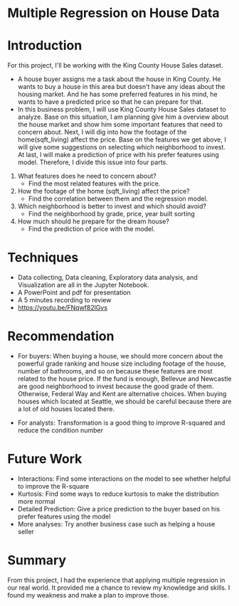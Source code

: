 # Multiple Regression on House Data
# Introduction
For this project, I'll be working with the King County House Sales dataset.
* A house buyer assigns me a task about the house in King County. He wants to buy a house in this area but doesn't have any ideas about the housing market. And he has some preferred features in his mind, he wants to have a predicted price so that he can prepare for that.
* In this business problem, I will use King County House Sales dataset to analyze. Base on this situation, I am planning give him a overview about the house market and show him some important features that need to concern about. Next, I will dig into how the footage of the home(sqft_living) affect the price. Base on the features we get above, I will give some suggestions on selecting which neighborhood to invest. At last, I will make a prediction of price with his prefer features using model. Therefore, I divide this issue into four parts.
1. What features does he need to concern about?
    * Find the most related features with the price. 
2. How the footage of the home (sqft_living) affect the price?
    * Find the correlation between them and the regression model.
4. Which neighborhood is better to invest and which should avoid?
    * Find the neighborhood by grade, price, year built sorting
3. How much should he prepare for the dream house?
    * Find the prediction of price with the model.

# Techniques
* Data collecting, Data cleaning, Exploratory data analysis, and Visualization are all in the Jupyter Notebook.
* A PowerPoint and pdf for presentation
* A 5 minutes recording to review
* https://youtu.be/FNqwf82lGvs

# Recommendation
* For buyers: When buying a house, we should more concern about the powerful grade ranking and house size including footage of the house, number of bathrooms, and so on because these features are most related to the house price. If the fund is enough, Bellevue and Newcastle are good neighborhood to invest because the good grade of them. Otherwise, Federal Way and Kent are alternative choices. When buying houses which located at Seattle, we should be careful because there are a lot of old houses located there.

* For analysts: Transformation is a good thing to improve R-squared and reduce the condition number

# Future Work
* Interactions: Find some interactions on the model to see whether helpful to improve the R-square
* Kurtosis: Find some ways to reduce kurtosis to make the distribution more normal
* Detailed Prediction: Give a price prediction to the buyer based on his prefer features using the model
* More analyses: Try another business case such as helping a house seller
 
# Summary
From this project, I had the experience that applying multiple regression in our real world. It provided me a chance to review my knowledge and skills. I found my weakness and make a plan to improve those.
